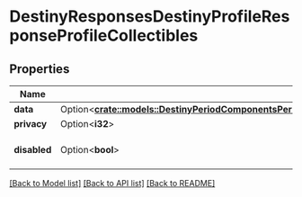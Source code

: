 # DestinyResponsesDestinyProfileResponseProfileCollectibles

## Properties

Name | Type | Description | Notes
------------ | ------------- | ------------- | -------------
**data** | Option<[**crate::models::DestinyPeriodComponentsPeriodCollectiblesPeriodDestinyProfileCollectiblesComponent**](Destiny.Components.Collectibles.DestinyProfileCollectiblesComponent.md)> |  | [optional]
**privacy** | Option<**i32**> |  | [optional]
**disabled** | Option<**bool**> | If true, this component is disabled. | [optional]

[[Back to Model list]](../README.md#documentation-for-models) [[Back to API list]](../README.md#documentation-for-api-endpoints) [[Back to README]](../README.md)


